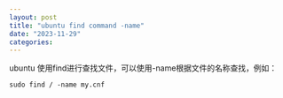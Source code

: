 ```yaml
---
layout: post
title: "ubuntu find command -name"
date: "2023-11-29"
categories: 
---
```

<p>ubuntu 使用find进行查找文件，可以使用-name根据文件的名称查找，例如：</p>

<pre>
<code>sudo find / -name my.cnf</code></pre>

<p>&nbsp;</p>

